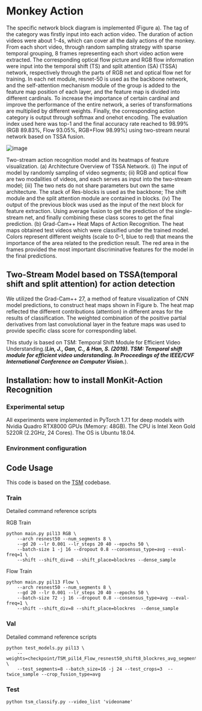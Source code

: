 # Monkey Action

The specific network block diagram is implemented (Figure a). The tag of the category was firstly input into each action video. The duration of action videos were about 1-4s, which can cover all the daily actions of the monkey. From each short video, through random sampling strategy with sparse temporal grouping, 8 frames representing each short video action were extracted. The corresponding optical flow picture and RGB flow information were input into the temporal shift (TS) and split attention (SA) (TSSA) network, respectively through the parts of RGB net and optical flow net for training. In each net module, resnet-50 is used as the backbone network, and the self-attention mechanism module of the group is added to the feature map position of each layer, and the feature map is divided into different cardinals. To increase the importance of certain cardinal and improve the performance of the entire network, a series of transformations are multiplied by different weights. Finally, the corresponding action category is output through softmax and onehot encoding. The evaluation index used here was top-1 and the final accuracy rate reached to 98.99% (RGB 89.83%, Flow 93.05%, RGB+Flow 98.99%) using two-stream neural network based on TSSA fusion.

![image](https://user-images.githubusercontent.com/58841760/192127509-964e16dd-2c38-457d-a6be-7805235d987a.png)

Two-stream action recognition model and its heatmaps of feature visualization. (a) Architecture Overview of TSSA Network. (i) The input of model by randomly sampling of video segments; (ii) RGB and optical flow are two modalities of videos, and each serves as input into the two-stream model; (iii) The two nets do not share parameters but own the same architecture. The stack of Res-blocks is used as the backbone; The shift module and the split attention module are contained in blocks. (iv) The output of the previous block was used as the input of the next block for feature extraction. Using average fusion to get the prediction of the single-stream net, and finally combining these class scores to get the final prediction. (b) Grad-Cam++ Heat Maps of Action Recognition. The heat maps obtained test videos which were classified under the trained model. Colors represent different weights (scale to 0-1, blue to red) that means the importance of the area related to the prediction result. The red area in the frames provided the most important discriminative features for the model in the final predictions.

## Two-Stream Model based on TSSA(temporal shift and split attention) for action detection

We utilized the Grad-Cam++ 27, a method of feature visualization of CNN model predictions, to construct heat maps shown in Figure b. The heat map reflected the different contributions (attention) in different areas for the results of classification. The weighted combination of the positive partial derivatives from last convolutional layer in the feature maps was used to provide specific class score for corresponding label.

This study is based on TSM: Temporal Shift Module for Efficient Video Understanding.(***Lin, J., Gan, C., & Han, S. (2019). TSM: Temporal shift module for efficient video understanding. In Proceedings of the IEEE/CVF International Conference on  Computer Vision.***).

## Installation: how to install MonKit-Action Recognition
### Experimental setup
All experiments were implemented in PyTorch 1.7.1 for deep models with Nvidia Quadro RTX8000 GPUs (Memory: 48GB). 
The CPU is Intel Xeon Gold 5220R (2.2GHz, 24 Cores). The OS is Ubuntu 18.04.


### Environment configuration


## Code Usage
This code is based on the [TSM](https://github.com/mit-han-lab/temporal-shift-module) codebase.
### Train
Detailed command reference scripts

RGB Train
```
python main.py pil13 RGB \
    --arch resnest50 --num_segments 8 \
    --gd 20 --lr 0.001 --lr_steps 20 40 --epochs 50 \
    --batch-size 1 -j 16 --dropout 0.8 --consensus_type=avg --eval-freq=1 \
    --shift --shift_div=8 --shift_place=blockres --dense_sample
```
Flow Train
```
python main.py pil13 Flow \
    --arch resnest50 --num_segments 8 \
    --gd 20 --lr 0.001 --lr_steps 20 40 --epochs 50 \
    --batch-size 72 -j 16 --dropout 0.8 --consensus_type=avg --eval-freq=1 \
    --shift --shift_div=8 --shift_place=blockres  --dense_sample
```
### Val
Detailed command reference scripts
```
python test_models.py pil13 \
    --weights=checkpoint/TSM_pil14_Flow_resnest50_shift8_blockres_avg_segment8_e50_dense/ckpt.pth.tar \
    --test_segments=8 --batch_size=16 -j 24 --test_crops=3  --twice_sample --crop_fusion_type=avg
```
### Test
```
python tsm_classify.py --video_list 'videoname'
```


